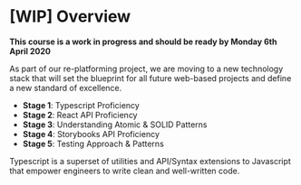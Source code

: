 # [WIP] Overview
 
**This course is a work in progress and should be ready by Monday 6th April 2020**

As part of our re-platforming project, we are moving to a new technology stack that will set the blueprint for all future web-based projects and define a new standard of excellence.

- **Stage 1**: Typescript Proficiency
- **Stage 2**: React API Proficiency
- **Stage 3**: Understanding Atomic & SOLID Patterns
- **Stage 4**: Storybooks API Proficiency
- **Stage 5**: Testing Approach & Patterns

Typescript is a superset of utilities and API/Syntax extensions to Javascript that empower engineers to write clean and well-written code.
